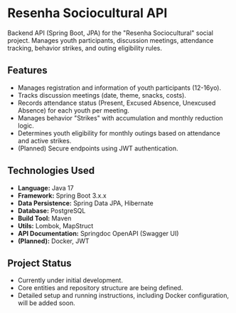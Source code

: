 # Resenha Sociocultural API
Backend API (Spring Boot, JPA) for the "Resenha Sociocultural" social project. Manages youth participants, discussion meetings, attendance tracking, behavior strikes, and outing eligibility rules.

## Features

* Manages registration and information of youth participants (12-16yo).
* Tracks discussion meetings (date, theme, snacks, costs).
* Records attendance status (Present, Excused Absence, Unexcused Absence) for each youth per meeting.
* Manages behavior "Strikes" with accumulation and monthly reduction logic.
* Determines youth eligibility for monthly outings based on attendance and active strikes.
* (Planned) Secure endpoints using JWT authentication.

## Technologies Used

* **Language:** Java 17
* **Framework:** Spring Boot 3.x.x
* **Data Persistence:** Spring Data JPA, Hibernate
* **Database:** PostgreSQL
* **Build Tool:** Maven
* **Utils:** Lombok, MapStruct
* **API Documentation:** Springdoc OpenAPI (Swagger UI)
* **(Planned):** Docker, JWT

## Project Status

* Currently under initial development.
* Core entities and repository structure are being defined.
* Detailed setup and running instructions, including Docker configuration, will be added soon.
